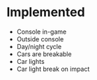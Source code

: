 # Implemented

- Console in-game
- Outside console
- Day/night cycle
- Cars are breakable
- Car lights
- Car light break on impact